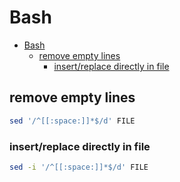 # Bash
<!--ts-->
   * [Bash](#bash)
      * [remove empty lines](#remove-empty-lines)
         * [insert/replace directly in file](#insertreplace-directly-in-file)

<!-- Added by: morelly_t1, at: Tue 22 Dec 2020 02:45:50 PM CET -->

<!--te-->

## remove empty lines
```bash
sed '/^[[:space:]]*$/d' FILE
```

### insert/replace directly in file
```bash
sed -i '/^[[:space:]]*$/d' FILE
```
